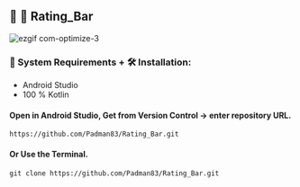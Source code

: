 ## 🤖 📱 Rating_Bar

![ezgif com-optimize-3](https://user-images.githubusercontent.com/45048950/90150280-14bef000-ddb8-11ea-958a-88cc9cc89a06.gif)

### 🧰 System Requirements + 🛠️ Installation:

* Android Studio
* 100 % Kotlin

#### Open in Android Studio, Get from Version Control -> enter repository URL.

```
https://github.com/Padman83/Rating_Bar.git
```

#### Or Use the Terminal.

```
git clone https://github.com/Padman83/Rating_Bar.git

